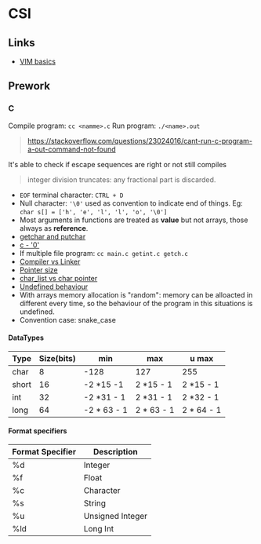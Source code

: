 # CSI

## Links
- [VIM basics](https://opensource.com/article/19/3/getting-started-vim)

## Prework

### C

Compile program: `cc <namme>.c`
Run program: `./<name>.out`
> https://stackoverflow.com/questions/23024016/cant-run-c-program-a-out-command-not-found

It's able to check if escape sequences are right or not still compiles

> integer division truncates: any fractional part is discarded.

* `EOF` terminal character: `CTRL + D`
* Null character: `'\0'` used as convention to indicate end of things. Eg: `char s[] = ['h', 'e', 'l', 'l', 'o', '\0']`
* Most arguments in functions are treated as **value** but not arrays, those always as **reference**.
* [getchar and putchar](https://stackoverflow.com/questions/17552458/theory-behind-getchar-and-putchar-functions)
* [c - '0'](https://stackoverflow.com/a/7403877/3364845)
* If multiple file program: `cc main.c getint.c getch.c`
* [Compiler vs Linker](https://stackoverflow.com/questions/3831312/what-are-the-differences-between-a-compiler-and-a-linker/3831354)
* [Pointer size](https://stackoverflow.com/questions/38822692/why-to-specify-a-pointer-type/38822710)
* [char_list vs char pointer](https://stackoverflow.com/questions/1011455/is-it-possible-to-modify-a-string-of-char-in-c)
* [Undefined behaviour](https://en.wikipedia.org/wiki/Undefined_behavior)
* With arrays memory allocation is "random": memory can be alloacted in different every time, so the behaviour of the program in this situations is undefined.
* Convention case: snake_case


#### DataTypes

|   Type|   Size(bits)|   min|   max|   u max|
|---|---|---|---|---|
|   char|8   |  -128 |  127 |   255|
| short  |  16 |  -2 *15 -1  | 2 *15 - 1 | 2 *15 - 1 |
| int  |  32 |  -2 *31 - 1 | 2 *31 - 1 |  2 *32 - 1 |
| long  |  64 |  -2 * 63 - 1 | 2 * 63 - 1 |  2 * 64 - 1 |


#### Format specifiers

|   Format Specifier|   Description| 
|---|---|
|%d |	Integer |
|%f |	Float |
|%c |	Character |
|%s |	String |
|%u |	Unsigned Integer |
|%ld |	Long Int |


